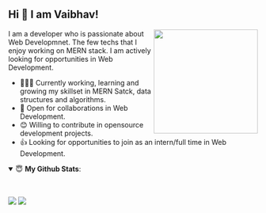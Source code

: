 ## Hi 👋 I am Vaibhav!

<img align = "right" src = "https://media.giphy.com/media/Y0b2MpUTfnrUa3jIM7/giphy.gif" width = "210">
I am a developer who is passionate about  Web Developmnet. The few techs that I enjoy working on MERN stack. I am actively looking for opportunities in Web Development.

- 👨🏽‍💻 Currently working, learning and growing my skillset in MERN Satck, data structures and algorithms.
- 🤝 Open for collaborations in Web Development.
- 😊 Willing to contribute in opensource development projects.
- 👍 Looking for opportunities to join as an intern/full time in Web Development.

<details open>
 <summary> 😇 <b>My Github Stats</b>: </summary>

<br>

<p align = "left">
<br>
  <img src = "https://github-readme-stats.vercel.app/api?username=vaibhav7920&show_icons=true&theme=tokyonight&line_height=40&count_private=true&hide=issues&include_all_commits=true">
  <img src = "https://github-readme-stats.vercel.app/api/top-langs/?username=vaibhav7920&theme=tokyonight&line_height=40">
</p>

</details>
